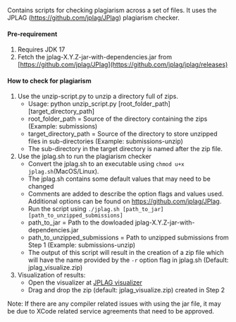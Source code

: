 Contains scripts for checking plagiarism across a set of files. It uses the JPLAG (https://github.com/jplag/JPlag) plagiarism checker. 

#### Pre-requirement 
1. Requires JDK 17
2. Fetch the jplag-X.Y.Z-jar-with-dependencies.jar from [https://github.com/jplag/JPlag](https://github.com/jplag/jplag/releases)

#### How to check for plagiarism
1. Use the unzip-script.py to unzip a directory full of zips.
    - Usage: python unzip_script.py [root_folder_path] [target_directory_path]
    - root_folder_path = Source of the directory containing the zips (Example: submissions)
    - target_directory_path =  Source of the directory to store unzipped files in sub-directories (Example: submissions-unzip)
    - The sub-directory in the target directory is named after the zip file.
2. Use the jplag.sh to run the plagiarism checker
    - Convert the jplag.sh to an executable using ```chmod u+x jplag.sh```(MacOS/Linux).
    - The jplag.sh contains some default values that may need to be changed
    - Comments are added to describe the option flags and values used. Additional options can be found on https://github.com/jplag/JPlag.
    - Run the script using ```./jplag.sh [path_to_jar] [path_to_unzipped_submissions]```
    - path_to_jar = Path to the dowloaded jplag-X.Y.Z-jar-with-dependencies.jar
    - path_to_unzipped_submissions = Path to unzipped submissions from Step 1 (Example: submissions-unzip)
    - The output of this script will result in the creation of a zip file which will have the name provided by the ```-r``` option flag in jplag.sh (Default: jplag_visualize.zip)
3. Visualization of results:
    - Open the visualizer at [JPLAG visualizer](https://jplag.github.io/JPlag/)
    - Drag and drop the zip (default: jplag_visualize.zip) created in Step 2

Note: If there are any compiler related issues with using the jar file, it may be due to XCode related service agreements that need to be approved.


